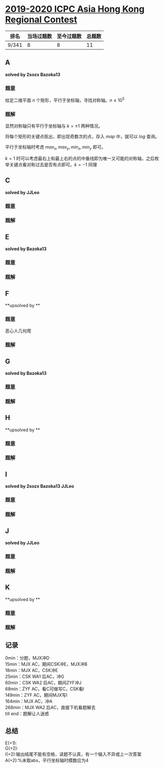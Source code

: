 # [2019-2020 ICPC Asia Hong Kong Regional Contest](https://codeforces.com/gym/102452)

| 排名  | 当场过题数 | 至今过题数 | 总题数 |
| ----- | ---------- | ---------- | ------ |
| 9/341 | 8          | 8          | 11     |

## **A**

**solved by 2sozx Bazoka13**

### 题意

给定二维平面 $n$ 个矩形，平行于坐标轴，寻找对称轴。$n\le 10^5$

### 题解

显然对称轴只有平行于坐标轴与 $k = \pm1$ 两种情况。

将每个矩形的关键点抠出，即出现奇数次的点，存入 $map$ 中，就可以 $log$ 查询。

平行于坐标轴时考虑 $max_x,max_y,min_x,min_y$ 即可。

$k = 1$ 时可以考虑最右上和最上右的点的中垂线即为唯一又可能的对称轴，之后枚举关键点看对称过去是否有点即可。$k = -1$ 同理

## **C**

**solved by JJLeo**

### 题意



### 题解



## **E**

**solved by Bazoka13**

### 题意



### 题解



## **F**

**upsolved by **

### 题意

恶心人几何爬

### 题解



## **G**

**solved by Bazoka13**

### 题意



### 题解



## **H**

**upsolved by **

### 题意



### 题解



## **I**

**solved by 2sozx Bazoka13 JJLeo**

### 题意



### 题解



## **J**

**solved by JJLeo**

### 题意



### 题解



## **K**

**upsolved by **

### 题意



### 题解



## **记录**

0min：分题，MJX冲D<br>15min：MJX AC，期间CSK冲E，MJX冲B<br>18min：MJX AC，CSK冲E<br>25min：CSK WA1 后AC，冲G<br>60min：CSK WA2 后AC，期间ZYF冲J<br>68min：ZYF AC，看C可做写C，CSK看I<br>149min：ZYF AC，期间MJX写I<br>164min：MJX AC，冲A<br>268min：MJX WA2 后AC，直接下机看题解去<br>till end：题解让人迷惑

## **总结**

E(+1):<br>G(+2):<br>I(+2):输出结尾不能有空格，读题不认真，有一个输入不异或上一次答案<br>A(+2):%未取abs，平行坐标轴时模数应为4